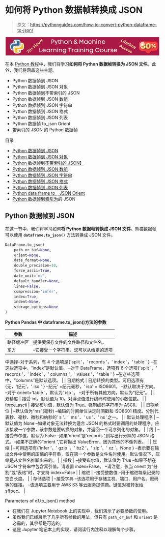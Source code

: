 # 如何将 Python 数据帧转换成 JSON

> 原文：<https://pythonguides.com/how-to-convert-python-dataframe-to-json/>

[![Python & Machine Learning training courses](img/49ec9c6da89a04c9f45bab643f8c765c.png)](https://sharepointsky.teachable.com/p/python-and-machine-learning-training-course)

在本 [Python 教程](https://pythonguides.com/python-hello-world-program/)中，我们将学习**如何将 Python 数据帧转换为 JSON 文件**。此外，我们将涵盖这些主题。

*   Python 数据帧到 JSON
*   Python 数据帧到 JSON 对象
*   Python 数据帧到不带索引的 JSON
*   Python 数据帧到 JSON 数组
*   Python 数据帧到 JSON 字符串
*   Python 数据帧到 JSON 格式
*   Python 数据帧到 JSON 列表
*   Python 数据帧 to_json Orient
*   带索引的 JSON 的 Python 数据帧

目录

[](#)

*   [Python 数据帧到 JSON](#Python_DataFrame_to_JSON "Python DataFrame to JSON")
*   [Python 数据帧到 JSON 对象](#Python_DataFrame_to_JSON_Object "Python DataFrame to JSON Object")
*   [Python 数据帧到不带索引的 JSON】](#Python_DataFrame_to_JSON_Without_Index "Python DataFrame to JSON Without Index")
*   [Python 数据帧到 JSON 数组](#Python_DataFrame_to_JSON_Array "Python DataFrame to JSON Array")
*   [Python 数据帧到 JSON 字符串](#Python_DataFrame_to_JSON_String "Python DataFrame to JSON String")
*   [Python 数据帧到 JSON 格式](#Python_DataFrame_to_JSON_Format "Python DataFrame to JSON Format")
*   [Python 数据帧到 JSON 列表](#Python_DataFrame_to_JSON_List "Python DataFrame to JSON List")
*   [Python data frame to _ JSON Orient](#Python_DataFrame_to_json_Orient "Python DataFrame to_json Orient")
*   [Python 数据帧到索引为](#Python_DataFrame_to_JSON_with_Index "Python DataFrame to JSON with Index")的 JSON

## Python 数据帧到 JSON

在这一节中，我们将学习如何**将 Python 数据帧转换成 JSON 文件**。熊猫数据帧可以使用 **`dataframe.to_json()`** 方法转换成 JSON 文件。

```py
DataFrame.to_json(
    path_or_buf=None, 
    orient=None, 
    date_format=None, 
    double_precision=10, 
    force_ascii=True, 
    date_unit='ms', 
    default_handler=None, 
    lines=False, 
    compression='infer', 
    index=True, 
    indent=None, 
    storage_options=None
)
```

**Python Pandas 中 dataframe.to_json()方法的参数**

| 参数 | 描述 |
| --- | --- |
| 路径缓冲区 | 提供要保存文件的文件路径和文件名。 |
| 东方 | –它接受一个字符串，您可以从给定的选项
中选择–对于系列，有 4 个选项是{'split '，' records '，' index '，' table ' }
–在这些选项中，“index”是默认值。
–对于 DataFrame，选项有 6 个选项{'split '，' records '，' index '，' columns '，' values '，' table ' }
–在这些选项中，“columns”是默认选项。 |
| 日期格式 | 日期转换的类型。可用选项有{无，'纪元'，' iso ' }
–纪元' =纪元毫秒，' iso' = ISO8601。
–默认取决于方向。
–对于 orient='table '，默认为' iso '。
–对于所有其他方向，默认为“纪元”。 |
| 双精度 | 接受 int，默认值为 10。对浮点值进行编码时使用的小数位数。 |
| force_ascii | 接受布尔值，默认值为 True。强制编码字符串为 ASCII。 |
| 日期单位 | –默认值为“ms”(毫秒)
–编码的时间单位决定时间戳和 ISO8601 精度。分别代表秒、毫秒、微秒和纳秒的' s '、' ms '、' us '、' ns '之一。 |
| 默认处理程序 | –默认值为 None
–如果对象无法转换为适合 JSON 的格式时要调用的处理程序。应该接收一个参数，该参数是要转换的对象，并返回一个可序列化的对象。 |
| 线 | –接受布尔值，默认为 False
–如果‘orient’是‘records ’,则写出行分隔的 JSON 格式。–如果不正确的“orient ”,它将抛出 ValueError，因为其他的不像列表。 |
| 压缩 | –可用选项有{'infer '，' gzip '，' bz2 '，' zip '，' xz '，None }
–表示要在输出文件中使用的压缩的字符串，仅在第一个参数是文件名时使用。默认情况下，压缩是从文件名推断出来的。 |
| 指数 | –接受布尔值，默认值为 True
–如果不想在 JSON 字符串中包含索引值，请设置 index=False。
–请注意，仅当 orient 为“分割”或“表格”时，才支持 index=False |
| 缩进 | –接受整数值
–用于缩进每条记录的空白长度。 |
| 存储选项 | –接受字典
–该选项用于存储主机、端口、用户名、密码等的连接。
–该选项主要用于 AWS S3 等云服务提供商。键值对被转发给 sffpec。 |

Parameters of df.to_json() method

*   在我们在 Jupyter Notebook 上的实现中，我们演示了必要参数的使用。
*   虽然我们已经展示了几乎所有参数的用法，但只有 `path_or_buf` 和 `orient` 是必需的，其余都是可选的。
*   这是 Jupyter 笔记本上的实现，请阅读行内注释以理解每个步骤。